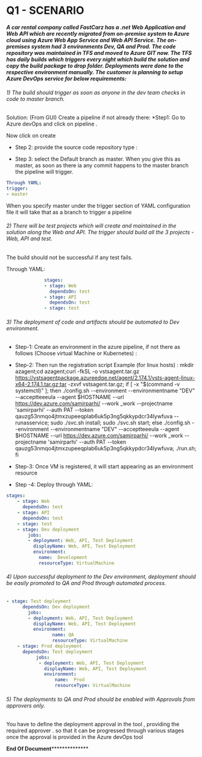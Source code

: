 
# Q1 - SCENARIO
 _**A car rental company called FastCarz has a .net Web Application and Web API which are recently migrated from on-premise system to Azure cloud using Azure Web App Service
and Web API Service.
The on-premises system had 3 environments Dev, QA and Prod.
The code repository was maintained in TFS and moved to Azure GIT now. 
The TFS has daily builds which triggers every night which build the solution and copy the build package to drop folder.
Deployments were done to the respective environment manually. 
The customer is planning to setup Azure DevOps service for below requirements:**_ 

###### 1)	The build should trigger as soon as anyone in the dev team checks in code to master branch.

Solution: (From GUI)
Create a pipeline if not already there:
*Step1: Go to Azure devOps and click on pipeline .

 
Now click on create 
* Step 2: provide the source code repository type :  

 
* Step 3: select the Default branch as master. When you give this as master, as soon as there ia any commit happens to the master branch the pipeline will trigger.
```yaml 
Through YAML:
trigger:
- master
```
When you specify master under the trigger section of YAML configuration file it will take that as a branch to trigger a pipeline 
###### 2)	There will be test projects which will create and maintained in the solution along the Web and API. The trigger should build all the 3 projects - Web, API and test.
The build should not be successful if any test fails.

Through YAML:
```yaml 
              stages:
              - stage: Web
                dependsOn: test
              - stage: API
                dependsOn: test
              - stage: test
```
   
###### 3)	The deployment of code and artifacts should be automated to Dev environment. 
* Step-1: Create an environment in the azure pipeline, if not there as follows (Choose virtual Machine or Kubernetes) :
 


* Step-2: Then run the registration script
Example (for linux hosts) : mkdir azagent;cd azagent;curl -fkSL -o vstsagent.tar.gz https://vstsagentpackage.azureedge.net/agent/2.174.1/vsts-agent-linux-x64-2.174.1.tar.gz;tar -zxvf vstsagent.tar.gz; if [ -x "$(command -v systemctl)" ]; then ./config.sh --environment --environmentname "DEV" --acceptteeeula --agent $HOSTNAME --url https://dev.azure.com/samirparhi/ --work _work --projectname 'samirparhi' --auth PAT --token qauzg53nmqo4jtmxzupeeqplab6uk5p3ng5qkkypdcr34lywfuva --runasservice; sudo ./svc.sh install; sudo ./svc.sh start; else ./config.sh --environment --environmentname "DEV" --acceptteeeula --agent $HOSTNAME --url https://dev.azure.com/samirparhi/ --work _work --projectname 'samirparhi' --auth PAT --token qauzg53nmqo4jtmxzupeeqplab6uk5p3ng5qkkypdcr34lywfuva; ./run.sh; fi
 * Step-3: Once VM is registered, it will start appearing as an environment resource
* Step -4: Deploy through YAML:

```yaml            
stages:
    - stage: Web
      dependsOn: test
    - stage: API
      dependsOn: test
    - stage: test
    - stage: Dev deployment
        jobs:
        - deployment: Web, API, Test Deployment
          displayName: Web, API, Test Deployment
          environment:
            name:  Development
            resourceType: VirtualMachine
 ```

###### 4)	Upon successful deployment to the Dev environment, deployment should be easily promoted to QA and Prod through automated process.

```yaml
- stage: Test deployment
      dependsOn: Dev deployment
        jobs:
        - deployment: Web, API, Test Deployment
          displayName: Web, API, Test Deployment
          environment:
                 name: QA
                 resourceType: VirtualMachine
    - stage: Prod deployment
      dependsOn: Test deployment
           jobs:
            - deployment: Web, API, Test Deployment
              displayName: Web, API, Test Deployment
              environment:
                  name:  Prod
                  resourceType: VirtualMachine 
 ```

###### 5)	The deployments to QA and Prod should be enabled with Approvals from approvers only.
You have to define the deployment approval in the tool , providing the required approver . so that it can be progressed through various stages once the approval is provided in the Azure devOps tool

******************************************************************End Of Document********************************************************************************
